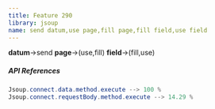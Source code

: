 ```yaml
---
title: Feature 290
library: jsoup
name: send datum,use page,fill page,fill field,use field
---
```


**datum**->send **page**->(use,fill) **field**->(fill,use) 

##### API References

```java
Jsoup.connect.data.method.execute --> 100 %
Jsoup.connect.requestBody.method.execute --> 14.29 %
```
